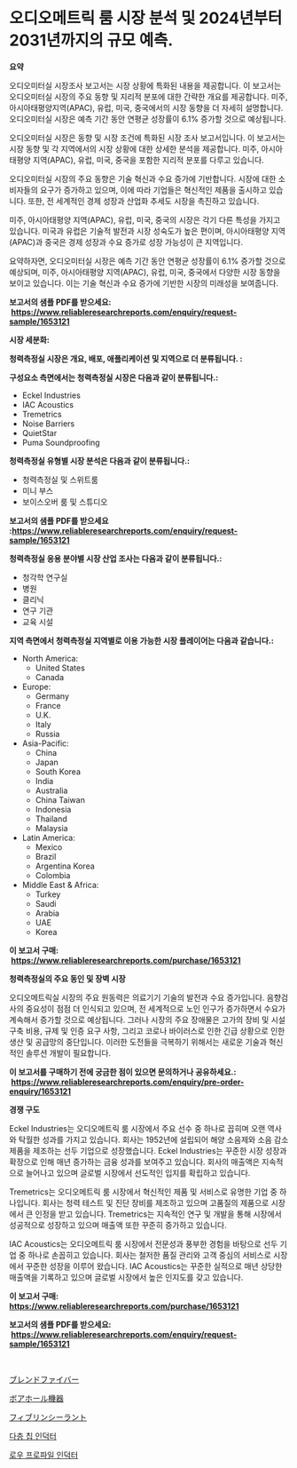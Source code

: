 <p><h1>오디오메트릭 룸 시장 분석 및 2024년부터 2031년까지의 규모 예측.</h1></p><p><strong>요약</strong></p>
<p><p>오디오미터실 시장조사 보고서는 시장 상황에 특화된 내용을 제공합니다. 이 보고서는 오디오미터실 시장의 주요 동향 및 지리적 분포에 대한 간략한 개요를 제공합니다. 미주, 아시아태평양지역(APAC), 유럽, 미국, 중국에서의 시장 동향을 더 자세히 설명합니다. 오디오미터실 시장은 예측 기간 동안 연평균 성장률이 6.1% 증가할 것으로 예상됩니다.</p><p>오디오미터실 시장은 동향 및 시장 조건에 특화된 시장 조사 보고서입니다. 이 보고서는 시장 동향 및 각 지역에서의 시장 상황에 대한 상세한 분석을 제공합니다. 미주, 아시아태평양 지역(APAC), 유럽, 미국, 중국을 포함한 지리적 분포를 다루고 있습니다.</p><p>오디오미터실 시장의 주요 동향은 기술 혁신과 수요 증가에 기반합니다. 시장에 대한 소비자들의 요구가 증가하고 있으며, 이에 따라 기업들은 혁신적인 제품을 출시하고 있습니다. 또한, 전 세계적인 경제 성장과 산업화 추세도 시장을 촉진하고 있습니다.</p><p>미주, 아시아태평양 지역(APAC), 유럽, 미국, 중국의 시장은 각기 다른 특성을 가지고 있습니다. 미국과 유럽은 기술적 발전과 시장 성숙도가 높은 편이며, 아시아태평양 지역(APAC)과 중국은 경제 성장과 수요 증가로 성장 가능성이 큰 지역입니다.</p><p>요약하자면, 오디오미터실 시장은 예측 기간 동안 연평균 성장률이 6.1% 증가할 것으로 예상되며, 미주, 아시아태평양 지역(APAC), 유럽, 미국, 중국에서 다양한 시장 동향을 보이고 있습니다. 이는 기술 혁신과 수요 증가에 기반한 시장의 미래성을 보여줍니다.</p></p>
<p><strong>보고서의 샘플 PDF를 받으세요: &nbsp;<a href="https://www.reliableresearchreports.com/enquiry/request-sample/1653121">https://www.reliableresearchreports.com/enquiry/request-sample/1653121</a></strong></p>
<p><strong>시장 세분화:</strong></p>
<p><strong> 청력측정실 시장은 개요, 배포, 애플리케이션 및 지역으로 더 분류됩니다. :</strong></p>
<p><strong>구성요소 측면에서는 청력측정실 시장은 다음과 같이 분류됩니다.:</strong></p>
<p><ul><li>Eckel Industries</li><li>IAC Acoustics</li><li>Tremetrics</li><li>Noise Barriers</li><li>QuietStar</li><li>Puma Soundproofing</li></ul></p>
<p><strong> 청력측정실 유형별 시장 분석은 다음과 같이 분류됩니다.:</strong></p>
<p><ul><li>청력측정실 및 스위트룸</li><li>미니 부스</li><li>보이스오버 룸 및 스튜디오</li></ul></p>
<p><strong>보고서의 샘플 PDF를 받으세요 :<a href="https://www.reliableresearchreports.com/enquiry/request-sample/1653121">https://www.reliableresearchreports.com/enquiry/request-sample/1653121</a></strong></p>
<p><strong> 청력측정실 응용 분야별 시장 산업 조사는 다음과 같이 분류됩니다.:</strong></p>
<p><ul><li>청각학 연구실</li><li>병원</li><li>클리닉</li><li>연구 기관</li><li>교육 시설</li></ul></p>
<p><strong>지역 측면에서 청력측정실 지역별로 이용 가능한 시장 플레이어는 다음과 같습니다.:</strong></p>
<p><ul>
    <li>
        North America:
        <ul>
            <li>United States</li>
            <li>Canada</li>
        </ul>
    </li>
    <li>
        Europe:
        <ul>
            <li>Germany</li>
            <li>France</li>
            <li>U.K.</li>
            <li>Italy</li>
            <li>Russia</li>
        </ul>
    </li>
    <li>
        Asia-Pacific:
        <ul>
            <li>China</li>
            <li>Japan</li>
            <li>South Korea</li>
            <li>India</li>
            <li>Australia</li>
            <li>China Taiwan</li>
            <li>Indonesia</li>
            <li>Thailand</li>
            <li>Malaysia</li>
        </ul>
    </li>
    <li>
        Latin America:
        <ul>
            <li>Mexico</li>
            <li>Brazil</li>
            <li>Argentina Korea</li>
            <li>Colombia</li>
        </ul>
    </li>
    <li>
        Middle East & Africa:
        <ul>
            <li>Turkey</li>
            <li>Saudi</li>
            <li>Arabia</li>
            <li>UAE</li>
            <li>Korea</li>
        </ul>
    </li>
    </ul></p>
<p><strong>이 보고서 구매: &nbsp;<a href="https://www.reliableresearchreports.com/purchase/1653121">https://www.reliableresearchreports.com/purchase/1653121</a></strong></p>
<p><strong>청력측정실의 주요 동인 및 장벽 시장</strong></p>
<p><p>오디오메트릭실 시장의 주요 원동력은 의료기기 기술의 발전과 수요 증가입니다. 음향검사의 중요성이 점점 더 인식되고 있으며, 전 세계적으로 노인 인구가 증가하면서 수요가 계속해서 증가할 것으로 예상됩니다. 그러나 시장의 주요 장애물은 고가의 장비 및 시설 구축 비용, 규제 및 인증 요구 사항, 그리고 코로나 바이러스로 인한 긴급 상황으로 인한 생산 및 공급망의 중단입니다. 이러한 도전들을 극복하기 위해서는 새로운 기술과 혁신적인 솔루션 개발이 필요합니다.</p></p>
<p><strong>이 보고서를 구매하기 전에 궁금한 점이 있으면 문의하거나 공유하세요.: &nbsp;<a href="https://www.reliableresearchreports.com/enquiry/pre-order-enquiry/1653121">https://www.reliableresearchreports.com/enquiry/pre-order-enquiry/1653121</a></strong></p>
<p><strong>경쟁 구도</strong></p>
<p><p>Eckel Industries는 오디오메트릭 룸 시장에서 주요 선수 중 하나로 꼽히며 오랜 역사와 탁월한 성과를 가지고 있습니다. 회사는 1952년에 설립되어 해양 소음제와 소음 감소 제품을 제조하는 선두 기업으로 성장했습니다. Eckel Industries는 꾸준한 시장 성장과 확장으로 인해 매년 증가하는 금융 성과를 보여주고 있습니다. 회사의 매출액은 지속적으로 늘어나고 있으며 글로벌 시장에서 선도적인 입지를 확립하고 있습니다.</p><p>Tremetrics는 오디오메트릭 룸 시장에서 혁신적인 제품 및 서비스로 유명한 기업 중 하나입니다. 회사는 청력 테스트 및 진단 장비를 제조하고 있으며 고품질의 제품으로 시장에서 큰 인정을 받고 있습니다. Tremetrics는 지속적인 연구 및 개발을 통해 시장에서 성공적으로 성장하고 있으며 매출액 또한 꾸준히 증가하고 있습니다.</p><p>IAC Acoustics는 오디오메트릭 룸 시장에서 전문성과 풍부한 경험을 바탕으로 선두 기업 중 하나로 손꼽히고 있습니다. 회사는 철저한 품질 관리와 고객 중심의 서비스로 시장에서 꾸준한 성장을 이루어 왔습니다. IAC Acoustics는 꾸준한 실적으로 매년 상당한 매출액을 기록하고 있으며 글로벌 시장에서 높은 인지도를 갖고 있습니다.</p></p>
<p><strong>이 보고서 구매: &nbsp; <a href="https://www.reliableresearchreports.com/purchase/1653121">https://www.reliableresearchreports.com/purchase/1653121</a></strong></p>
<p><strong>보고서의 샘플 PDF를 받으세요: &nbsp;<a href="https://www.reliableresearchreports.com/enquiry/request-sample/1653121">https://www.reliableresearchreports.com/enquiry/request-sample/1653121</a></strong><strong></strong></p>
<p>&nbsp;</p>
<p><p><a href="https://github.com/joaejkdzgyljvo6/Market-Research-Report-List-1/blob/main/154156211550.md">ブレンドファイバー</a></p><p><a href="https://github.com/NashBeahan2023/Market-Research-Report-List-1/blob/main/431746811551.md">ボアホール機器</a></p><p><a href="https://medium.com/@lillianamurazik2023/%E3%83%87%E3%82%B3%E3%83%BC%E3%83%87%E3%82%A3%E3%83%B3%E3%82%B0%E3%83%95%E3%82%A3%E3%83%96%E3%83%AA%E3%83%B3%E3%82%B7%E3%83%BC%E3%83%AB%E9%87%8F%E5%B8%82%E5%A0%B4%E3%83%A1%E3%83%88%E3%83%AA%E3%83%83%E3%82%AF%E3%82%B9-%E5%B8%82%E5%A0%B4%E3%82%B7%E3%82%A7%E3%82%A2-%E3%83%88%E3%83%AC%E3%83%B3%E3%83%89-%E3%81%8A%E3%82%88%E3%81%B3%E6%88%90%E9%95%B7%E3%83%91%E3%82%BF%E3%83%BC%E3%83%B3-37c447bad378">フィブリンシーラント</a></p><p><a href="https://github.com/Maeennan456456/Market-Research-Report-List-1/blob/main/998601810621.md">다층 칩 인덕터</a></p><p><a href="https://github.com/vsap75a286l/Market-Research-Report-List-1/blob/main/139206410620.md">로우 프로파일 인덕터</a></p></p>